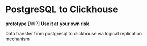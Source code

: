 # PostgreSQL to Clickhouse
**prototype** [WIP] **Use it at your own risk**

Data transfer from postgresql to clickhouse via logical replication mechanism

